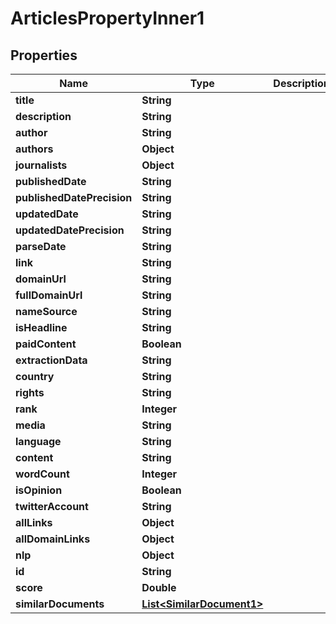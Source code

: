 

# ArticlesPropertyInner1


## Properties

| Name | Type | Description | Notes |
|------------ | ------------- | ------------- | -------------|
|**title** | **String** |  |  [optional] |
|**description** | **String** |  |  [optional] |
|**author** | **String** |  |  [optional] |
|**authors** | **Object** |  |  [optional] |
|**journalists** | **Object** |  |  [optional] |
|**publishedDate** | **String** |  |  [optional] |
|**publishedDatePrecision** | **String** |  |  [optional] |
|**updatedDate** | **String** |  |  [optional] |
|**updatedDatePrecision** | **String** |  |  [optional] |
|**parseDate** | **String** |  |  [optional] |
|**link** | **String** |  |  [optional] |
|**domainUrl** | **String** |  |  [optional] |
|**fullDomainUrl** | **String** |  |  [optional] |
|**nameSource** | **String** |  |  [optional] |
|**isHeadline** | **String** |  |  [optional] |
|**paidContent** | **Boolean** |  |  [optional] |
|**extractionData** | **String** |  |  [optional] |
|**country** | **String** |  |  [optional] |
|**rights** | **String** |  |  [optional] |
|**rank** | **Integer** |  |  [optional] |
|**media** | **String** |  |  [optional] |
|**language** | **String** |  |  [optional] |
|**content** | **String** |  |  [optional] |
|**wordCount** | **Integer** |  |  [optional] |
|**isOpinion** | **Boolean** |  |  [optional] |
|**twitterAccount** | **String** |  |  [optional] |
|**allLinks** | **Object** |  |  [optional] |
|**allDomainLinks** | **Object** |  |  [optional] |
|**nlp** | **Object** |  |  [optional] |
|**id** | **String** |  |  [optional] |
|**score** | **Double** |  |  [optional] |
|**similarDocuments** | [**List&lt;SimilarDocument1&gt;**](SimilarDocument1.md) |  |  [optional] |



